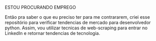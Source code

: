 ESTOU PROCURANDO EMPREGO

Então pra saber o que eu preciso ter para me contrararem, criei esse repositório para verificar tendencias de mercado para desenvolvedor python. Assim, vou utilizar tecnicas de web-scraping para entrar no LinkedIn e retornar tendencias de tecnologia.